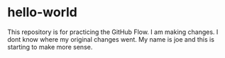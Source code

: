 # hello-world
This repository is for practicing the GitHub Flow.
I am making changes.
I dont know where my original changes went.
My name is joe and this is starting to make more sense.
